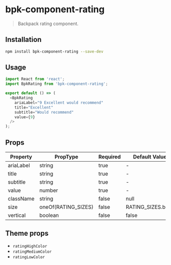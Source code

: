 # bpk-component-rating

> Backpack rating component.

## Installation

```sh
npm install bpk-component-rating --save-dev
```

## Usage

```js
import React from 'react';
import BpkRating from 'bpk-component-rating';

export default () => (
  <BpkRating
    ariaLabel="9 Excellent would recommend"
    title="Excellent"
    subtitle="Would recommend"
    value={9}
  />
);
```

## Props

| Property  | PropType              | Required | Default Value     |
| --------- | --------------------- | -------- | ----------------- |
| ariaLabel | string                | true     | -                 |
| title     | string                | true     | -                 |
| subtitle  | string                | true     | -                 |
| value     | number                | true     | -                 |
| className | string                | false    | null              |
| size      | oneOf(RATING_SIZES)   | false    | RATING_SIZES.base |
| vertical  | boolean               | false    | false             |

## Theme props

* `ratingHighColor`
* `ratingMediumColor`
* `ratingLowColor`
